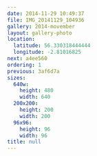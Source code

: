 ```yaml
---
date: 2014-11-29 10:49:37
file: IMG_20141129_104936
gallery: 2014-movember
layout: gallery-photo
location:
  latitude: 56.330318444444
  longitude: -2.81016825
next: a4ee560
ordering: 1
previous: 3af6d7a
sizes:
  640w:
    height: 480
    width: 640
  200x200:
    height: 200
    width: 200
  96x96:
    height: 96
    width: 96
title: null
---
```

